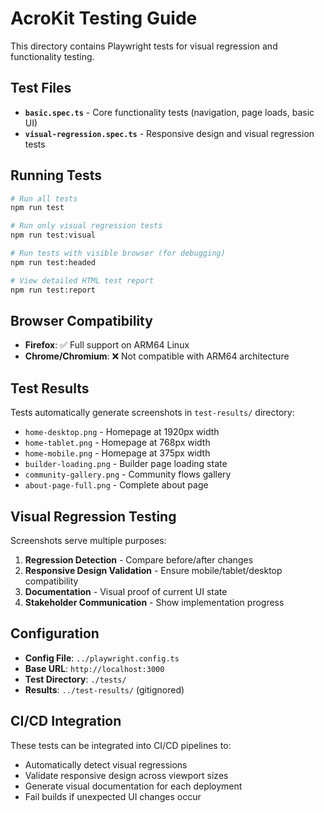 # AcroKit Testing Guide

This directory contains Playwright tests for visual regression and functionality testing.

## Test Files

- **`basic.spec.ts`** - Core functionality tests (navigation, page loads, basic UI)
- **`visual-regression.spec.ts`** - Responsive design and visual regression tests

## Running Tests

```bash
# Run all tests
npm run test

# Run only visual regression tests  
npm run test:visual

# Run tests with visible browser (for debugging)
npm run test:headed

# View detailed HTML test report
npm run test:report
```

## Browser Compatibility

- **Firefox**: ✅ Full support on ARM64 Linux
- **Chrome/Chromium**: ❌ Not compatible with ARM64 architecture

## Test Results

Tests automatically generate screenshots in `test-results/` directory:
- `home-desktop.png` - Homepage at 1920px width
- `home-tablet.png` - Homepage at 768px width  
- `home-mobile.png` - Homepage at 375px width
- `builder-loading.png` - Builder page loading state
- `community-gallery.png` - Community flows gallery
- `about-page-full.png` - Complete about page

## Visual Regression Testing

Screenshots serve multiple purposes:
1. **Regression Detection** - Compare before/after changes
2. **Responsive Design Validation** - Ensure mobile/tablet/desktop compatibility
3. **Documentation** - Visual proof of current UI state
4. **Stakeholder Communication** - Show implementation progress

## Configuration

- **Config File**: `../playwright.config.ts`
- **Base URL**: `http://localhost:3000`
- **Test Directory**: `./tests/`
- **Results**: `../test-results/` (gitignored)

## CI/CD Integration

These tests can be integrated into CI/CD pipelines to:
- Automatically detect visual regressions
- Validate responsive design across viewport sizes
- Generate visual documentation for each deployment
- Fail builds if unexpected UI changes occur